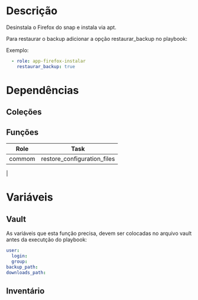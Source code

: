 # Descrição

Desinstala o Firefox do snap e instala via apt.

Para restaurar o backup adicionar a opção restaurar_backup no playbook:

Exemplo:
```yaml
  - role: app-firefox-instalar
    restaurar_backup: true
```

# Dependências

## Coleções

## Funções

|Role|Task|
| :---: | :---: |
|commom|restore_configuration_files
| 

# Variáveis

## Vault

As variáveis que esta função precisa, devem ser colocadas no arquivo vault antes da executção do playbook:

```yaml
user:
  login: 
  group: 
backup_path: 
downloads_path:
```

## Inventário
